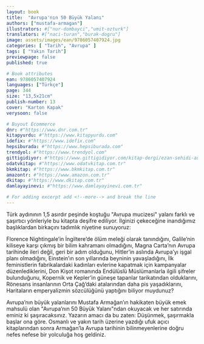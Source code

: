 ```yaml
---
layout: book
title:  "Avrupa'nın 50 Büyük Yalanı"
authors: ["mustafa-armagan"]
illustrators: #["nur-dombayci","umit-ozturk"]
translators: #["naci-turan","burak-dogru"]
image: assets/images/ean/9786057407924.jpg
categories: [ "Tarih", "Avrupa" ]
tags: [ "Yakın Tarih"]
previewpage: false
published: true

# Book attributes
ean: 9786057407924
languages: ["Türkçe"]
page: 344
size: "13,5x21cm"
publish-number: 13
cover: "Karton Kapak"
verysoon: false

# Buyout Ecommerce
dnr: #"https://www.dnr.com.tr"
kitapyurdu: #"https://www.kitapyurdu.com"
idefix: #"https://www.idefix.com"
hepsiburada: #"https://www.hepsiburada.com"
trendyol: #"https://www.trendyol.com"
gittigidiyor: #"https://www.gittigidiyor.com/kitap-dergi/ezan-sehidi-adnan-menderes_pdp_732728793"
odatvkitap: #"https://www.odatvkitap.com.tr"
bkmkitap: #"https://www.bkmkitap.com.tr"
amazontr: #"https://www.amazon.com.tr"
dkitap: #"https://www.dkitap.com.tr"
damlayayinevi: #"https://www.damlayayinevi.com.tr"

# For adding excerpt add <!--more--> and break the line
---
```

Türk aydınının 1,5 asırdır peşinde koştuğu "Avrupa mucizesi" yalanı farklı ve şaşırtıcı yönleriyle bu kitapta deşifre ediliyor. İlginizi çekeceğine inandığımız başlıklardan birkaçını tadımlık niyetine sunuyoruz: 
<!--more-->

Florence Nightingale’in İngiltere’de ölüm meleği olarak tanındığını, Galile’nin kiliseye karşı çıkmış bir bilim kahramanı olmadığını, Magna Carta’nın Avrupa tarihinde ileri değil, geri bir adım olduğunu, Hitler’in aslında Avrupa’yı işgal planı olmadığını, Einstein’ın son yıllarında beyninin yavaşladığını, İlk feministlerin fabrikalardaki kadınları evlerine kapatmak için kampanyalar düzenlediklerini, Don Kişot romanında Endülüslü Müslümanlarla ilgili şifreler bulunduğunu, Kopernik ve Kepler’in güneşe tapanlar tarikatından olduklarını, Rönesans insanlarının Orta Çağ’daki atalarından daha pis yaşadıklarını, Haritaların emperyalizmin sözcülüğünü yaptığını biliyor muydunuz? 

Avrupa’nın büyük yalanlarını Mustafa Armağan’ın hakikaten büyük emek mahsulü olan "Avrupa’nın 50 Büyük Yalanı"ndan okuyacak ve her satırında eminiz ki şaşıracaksınız. Yazarın amacı da bu zaten: Düşünmek, şaşırmakla başlar ona göre. Osmanlı ve yakın tarih üzerine yazdığı ufuk açıcı kitaplarından sonra Armağan’la Avrupa tarihinin bilinmeyenlerine doğru nefes nefese bir yolculuğa hoş geldiniz.